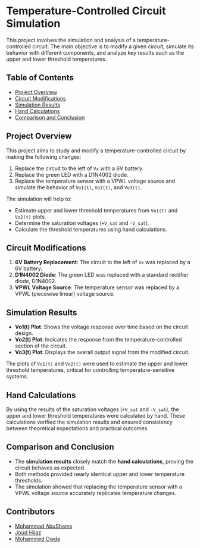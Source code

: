 # Temperature-Controlled Circuit Simulation

This project involves the simulation and analysis of a temperature-controlled circuit. The main objective is to modify a given circuit, simulate its behavior with different components, and analyze key results such as the upper and lower threshold temperatures.

## Table of Contents
- [Project Overview](#project-overview)
- [Circuit Modifications](#circuit-modifications)
- [Simulation Results](#simulation-results)
- [Hand Calculations](#hand-calculations)
- [Comparison and Conclusion](#comparison-and-conclusion)

## Project Overview
This project aims to study and modify a temperature-controlled circuit by making the following changes:
1. Replace the circuit to the left of `Vx` with a 6V battery.
2. Replace the green LED with a D1N4002 diode.
3. Replace the temperature sensor with a VPWL voltage source and simulate the behavior of `Vo1(t)`, `Vo2(t)`, and `Vo3(t)`.

The simulation will help to:
- Estimate upper and lower threshold temperatures from `Vo1(t)` and `Vo2(t)` plots.
- Determine the saturation voltages (`+V_sat` and `-V_sat`).
- Calculate the threshold temperatures using hand calculations.
  
## Circuit Modifications
1. **6V Battery Replacement**: The circuit to the left of `Vx` was replaced by a 6V battery.
2. **D1N4002 Diode**: The green LED was replaced with a standard rectifier diode, D1N4002.
3. **VPWL Voltage Source**: The temperature sensor was replaced by a VPWL (piecewise linear) voltage source.

## Simulation Results
- **Vo1(t) Plot**: Shows the voltage response over time based on the circuit design.
- **Vo2(t) Plot**: Indicates the response from the temperature-controlled section of the circuit.
- **Vo3(t) Plot**: Displays the overall output signal from the modified circuit.

The plots of `Vo1(t)` and `Vo2(t)` were used to estimate the upper and lower threshold temperatures, critical for controlling temperature-sensitive systems.

## Hand Calculations
By using the results of the saturation voltages (`+V_sat` and `-V_sat`), the upper and lower threshold temperatures were calculated by hand. These calculations verified the simulation results and ensured consistency between theoretical expectations and practical outcomes.

## Comparison and Conclusion
- The **simulation results** closely match the **hand calculations**, proving the circuit behaves as expected.
- Both methods provided nearly identical upper and lower temperature thresholds.
- The simulation showed that replacing the temperature sensor with a VPWL voltage source accurately replicates temperature changes.
  
## Contributors
- [Mohammad AbuShams](https://github.com/MohammadAbuShams)
- [Joud Hijaz](https://github.com/JoudHijaz)
- [Mohammed Owda](https://github.com/M7mdOdeh1)
